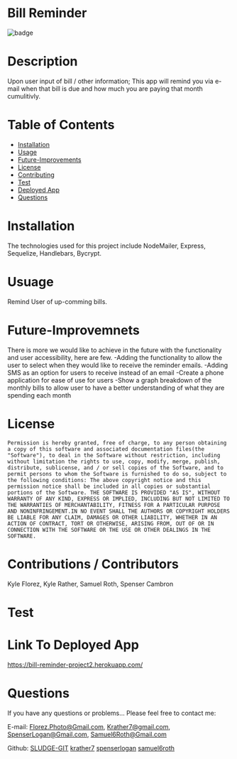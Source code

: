 # Bill Reminder

  ![badge](https://img.shields.io/badge/License-MIT-Green)

# Description
Upon user input of bill / other information; This app will remind you via e-mail when that bill is due and how much you are paying that month cumulitivly.

# Table of Contents

* [Installation](#Installation)
* [Usage](#Usage)
* [Future-Improvements](#Future-Improvements)
* [License](#License)
* [Contributing](#Contributions-/-Contributors)
* [Test](#Test)
* [Deployed App](#Link-To-Deployed-App)
* [Questions](#Questions)
 
# Installation
The technologies used for this project include NodeMailer, Express, Sequelize, Handlebars, Bycrypt. 


# Usuage
Remind User of up-comming bills.

# Future-Improvemnets
There is more we would like to achieve in the future with the functionality and user accessibility, here are few.
-Adding the functionality to allow the user to select when they would like to receive the reminder emails.
-Adding SMS as an option for users to receive instead of an email
-Create a phone application for ease of use for users
-Show a graph breakdown of the monthly bills to allow user to have a better understanding of what they are spending each month



# License
    Permission is hereby granted, free of charge, to any person obtaining a copy of this software and associated documentation files(the "Software"), to deal in the Software without restriction, including without limitation the rights to use, copy, modify, merge, publish, distribute, sublicense, and / or sell copies of the Software, and to permit persons to whom the Software is furnished to do so, subject to the following conditions: The above copyright notice and this permission notice shall be included in all copies or substantial portions of the Software. THE SOFTWARE IS PROVIDED "AS IS", WITHOUT WARRANTY OF ANY KIND, EXPRESS OR IMPLIED, INCLUDING BUT NOT LIMITED TO THE WARRANTIES OF MERCHANTABILITY, FITNESS FOR A PARTICULAR PURPOSE AND NONINFRINGEMENT.IN NO EVENT SHALL THE AUTHORS OR COPYRIGHT HOLDERS BE LIABLE FOR ANY CLAIM, DAMAGES OR OTHER LIABILITY, WHETHER IN AN ACTION OF CONTRACT, TORT OR OTHERWISE, ARISING FROM, OUT OF OR IN CONNECTION WITH THE SOFTWARE OR THE USE OR OTHER DEALINGS IN THE SOFTWARE.

# Contributions / Contributors
Kyle Florez, Kyle Rather, Samuel Roth, Spenser Cambron

# Test

# Link To Deployed App
https://bill-reminder-project2.herokuapp.com/


# Questions
If you have any questions or problems... Please feel free to contact me:

E-mail: Florez.Photo@Gmail.com, Krather7@gmail.com, SpenserLogan@Gmail.com, Samuel6Roth@Gmail.com         

Github: [SLUDGE-GIT](https://github.com/SLUDGE-GIT)  [krather7](https://github.com/krather7)  [spenserlogan](https://github.com/spenserlogan)  [samuel6roth](https://github.com/samuel6roth)
